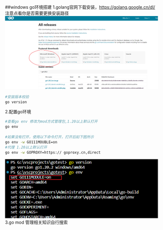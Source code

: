 ##windows go环境搭建
1.golang官网下载安装，https://golang.google.cn/dl/
注意点看你是否需要更换安装路径
![](images/img-2023-03-09-10-49-47.png)

```bash
#安装版本校验
go version
```

2.配置go环境
```bash
#查看go env 修改为mod方式管理包,1.20以上默认打开
go env

#如果没有打开，使用以下命令打开，打开后如下图所示
go env -w GO111MOUBLE=on
#代理 1.20以上默认打开
go env -w GOPROXY=https:// goproxy.cn,direct
```
![](images/img-2023-03-09-10-57-19.png)
3.go mod 管理相关知识自行搜索
